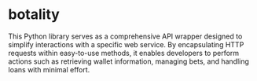 # botality
This Python library serves as a comprehensive API wrapper designed to simplify interactions with a specific web service. By encapsulating HTTP requests within easy-to-use methods, it enables developers to perform actions such as retrieving wallet information, managing bets, and handling loans with minimal effort.
